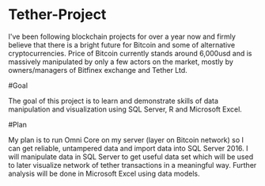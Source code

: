 # Tether-Project
I've been following blockchain projects for over a year now and firmly believe that there is a bright future for Bitcoin and some of alternative cryptocurrencies. Price of Bitcoin currently stands around 6,000usd and is massively manipulated by only a few actors on the market, mostly by owners/managers of Bitfinex exchange and Tether Ltd.

#Goal

The goal of this project is to learn and demonstrate skills of data manipulation and visualization using SQL Server, R and Microsoft Excel. 

#Plan

My plan is to run Omni Core on my server (layer on Bitcoin network) so I can get reliable, untampered data and import data into SQL Server 2016. I will manipulate data in SQL Server to get useful data set which will be used to later visualize network of tether transactions in a meaningful way. Further analysis will be done in Microsoft Excel using data models.
